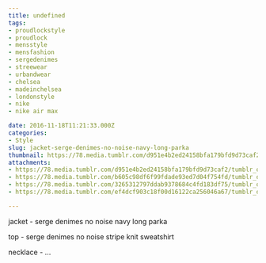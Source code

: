 ```yaml
---
title: undefined
tags:
- proudlockstyle
- proudlock
- mensstyle
- mensfashion
- sergedenimes
- streewear
- urbandwear
- chelsea
- madeinchelsea
- londonstyle
- nike
- nike air max

date: 2016-11-18T11:21:33.000Z
categories:
- Style
slug: jacket-serge-denimes-no-noise-navy-long-parka
thumbnail: https://78.media.tumblr.com/d951e4b2ed24158bfa179bfd9d73caf2/tumblr_ogu4vxyLqr1rhrm24o3_1280.jpg
attachments:
- https://78.media.tumblr.com/d951e4b2ed24158bfa179bfd9d73caf2/tumblr_ogu4vxyLqr1rhrm24o3_1280.jpg
- https://78.media.tumblr.com/b605c98df6f99fdade93ed7d04f754fd/tumblr_ogu4vxyLqr1rhrm24o4_1280.jpg
- https://78.media.tumblr.com/3265312797ddab9378684c4fd183df75/tumblr_ogu4vxyLqr1rhrm24o1_1280.jpg
- https://78.media.tumblr.com/ef4dcf903c18f00d16122ca256046a67/tumblr_ogu4vxyLqr1rhrm24o2_1280.jpg

---
```


jacket -  serge denimes no noise navy long parka  

  top -  serge denimes no noise stripe knit sweatshirt  

  necklace - ...
